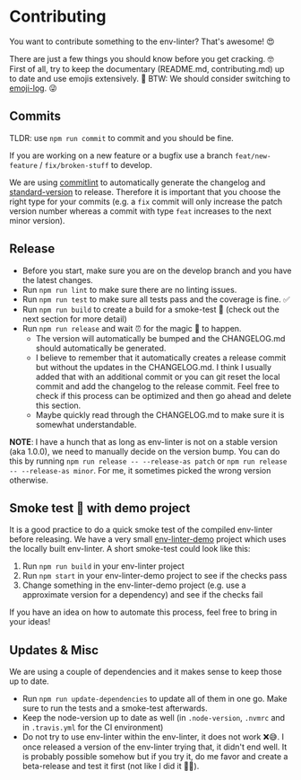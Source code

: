 # Contributing

You want to contribute something to the env-linter? That's awesome! 😍

There are just a few things you should know before you get cracking. 🤓
First of all, try to keep the documentary (README.md, contributing.md) up to date and use emojis extensively. 🤘 BTW: We should consider switching to [emoji-log](https://github.com/ahmadawais/Emoji-Log). 😜

## Commits

TLDR: use `npm run commit` to commit and you should be fine.

If you are working on a new feature or a bugfix use a branch `feat/new-feature` / `fix/broken-stuff` to develop.

We are using [commitlint](https://github.com/conventional-changelog/commitlint) to automatically generate the changelog and [standard-version](https://www.npmjs.com/package/standard-version) to release. Therefore it is important that you choose the right type for your commits (e.g. a `fix` commit will only increase the patch version number whereas a commit with type `feat` increases to the next minor version).

## Release

-   Before you start, make sure you are on the develop branch and you have the latest changes.
-   Run `npm run lint` to make sure there are no linting issues.
-   Run `npm run test` to make sure all tests pass and the coverage is fine. ✅
-   Run `npm run build` to create a build for a smoke-test 💨 (check out the next section for more detail)
-   Run `npm run release` and wait ⏰ for the magic 🎩 to happen.
    -   The version will automatically be bumped and the CHANGELOG.md should automatically be generated.
    -   I believe to remember that it automatically creates a release commit but without the updates in the CHANGELOG.md. I think I usually added that with an additional commit or you can git reset the local commit and add the changelog to the release commit. Feel free to check if this process can be optimized and then go ahead and delete this section.
    -   Maybe quickly read through the CHANGELOG.md to make sure it is somewhat understandable.

**NOTE**: I have a hunch that as long as env-linter is not on a stable version (aka 1.0.0), we need to manually decide on the version bump. You can do this by running `npm run release -- --release-as patch` or `npm run release -- --release-as minor`. For me, it sometimes picked the wrong version otherwise.

## Smoke test 💨 with demo project

It is a good practice to do a quick smoke test of the compiled env-linter before releasing.
We have a very small [env-linter-demo](https://github.com/merkle-open/env-linter-demo) project which uses the locally built env-linter.
A short smoke-test could look like this:

1. Run `npm run build` in your env-linter project
2. Run `npm start` in your env-linter-demo project to see if the checks pass
3. Change something in the env-linter-demo project (e.g. use a approximate version for a dependency) and see if the checks fail

If you have an idea on how to automate this process, feel free to bring in your ideas!

## Updates & Misc

We are using a couple of dependencies and it makes sense to keep those up to date.

-   Run `npm run update-dependencies` to update all of them in one go. Make sure to run the tests and a smoke-test afterwards.
-   Keep the node-version up to date as well (in `.node-version`, `.nvmrc` and in `.travis.yml` for the CI environment)
-   Do not try to use env-linter within the env-linter, it does not work ❌😅. I once released a version of the env-linter trying that, it didn't end well. It is probably possible somehow but if you try it, do me favor and create a beta-release and test it first (not like I did it 🤦‍♂️).
